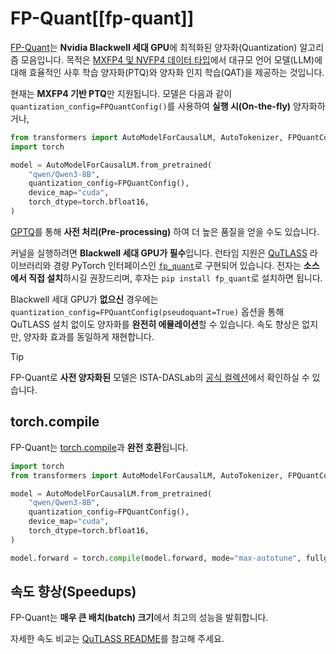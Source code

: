 <!--Copyright 2025 The HuggingFace Team. All rights reserved.

Licensed under the Apache License, Version 2.0 (the "License"); you may not use this file except in compliance with
the License. You may obtain a copy of the License at

http://www.apache.org/licenses/LICENSE-2.0

Unless required by applicable law or agreed to in writing, software distributed under the License is distributed on
an "AS IS" BASIS, WITHOUT WARRANTIES OR CONDITIONS OF ANY KIND, either express or implied. See the License for the
specific language governing permissions and limitations under the License.

⚠️ Note that this file is in Markdown but contain specific syntax for our doc-builder (similar to MDX) that may not be
rendered properly in your Markdown viewer.

-->

# FP-Quant[[fp-quant]]

[FP-Quant](https://github.com/IST-DASLab/FP-Quant)는 **Nvidia Blackwell 세대 GPU**에 최적화된 양자화(Quantization) 알고리즘 모음입니다. 목적은 [MXFP4 및 NVFP4 데이터 타입](https://www.opencompute.org/documents/ocp-microscaling-formats-mx-v1-0-spec-final-pdf)에서 대규모 언어 모델(LLM)에 대해 효율적인 사후 학습 양자화(PTQ)와 양자화 인지 학습(QAT)을 제공하는 것입니다.

현재는 **MXFP4 기반 PTQ**만 지원됩니다. 모델은 다음과 같이 `quantization_config=FPQuantConfig()`를 사용하여 **실행 시(On-the-fly)** 양자화하거나,

```python
from transformers import AutoModelForCausalLM, AutoTokenizer, FPQuantConfig
import torch

model = AutoModelForCausalLM.from_pretrained(
    "qwen/Qwen3-8B",
    quantization_config=FPQuantConfig(),
    device_map="cuda",
    torch_dtype=torch.bfloat16,
)
```

[GPTQ](https://github.com/IST-DASLab/FP-Quant)를 통해 **사전 처리(Pre-processing)** 하여 더 높은 품질을 얻을 수도 있습니다.

커널을 실행하려면 **Blackwell 세대 GPU가 필수**입니다. 런타임 지원은 [QuTLASS](https://github.com/IST-DASLab/qutlass) 라이브러리와 경량 PyTorch 인터페이스인 [`fp_quant`](https://github.com/IST-DASLab/FP-Quant/tree/master/inference_lib)로 구현되어 있습니다. 전자는 **소스에서 직접 설치**하시길 권장드리며, 후자는 `pip install fp_quant`로 설치하면 됩니다.

Blackwell 세대 GPU가 **없으신** 경우에는 `quantization_config=FPQuantConfig(pseudoquant=True)` 옵션을 통해 QuTLASS 설치 없이도 양자화를 **완전히 에뮬레이션**할 수 있습니다. 속도 향상은 없지만, 양자화 효과를 동일하게 재현합니다.

> [!TIP]
> FP-Quant로 **사전 양자화된** 모델은 ISTA-DASLab의 [공식 컬렉션](https://huggingface.co/collections/ISTA-DASLab/fp-quant-6877c186103a21d3a02568ee)에서 확인하실 수 있습니다.

## torch.compile

FP-Quant는 [torch.compile](https://pytorch.org/tutorials/intermediate/torch_compile_tutorial.html)과 **완전 호환**됩니다.

```python
import torch
from transformers import AutoModelForCausalLM, AutoTokenizer, FPQuantConfig

model = AutoModelForCausalLM.from_pretrained(
    "qwen/Qwen3-8B",
    quantization_config=FPQuantConfig(),
    device_map="cuda",
    torch_dtype=torch.bfloat16,
)

model.forward = torch.compile(model.forward, mode="max-autotune", fullgraph=True)
```

## 속도 향상(Speedups)

FP-Quant는 **매우 큰 배치(batch) 크기**에서 최고의 성능을 발휘합니다.

자세한 속도 비교는 [QuTLASS README](https://github.com/IST-DASLab/qutlass/blob/main/README.md)를 참고해 주세요.
